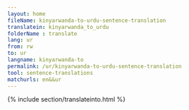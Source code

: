 ```yaml
---
layout: home
fileName: kinyarwanda-to-urdu-sentence-translation
translatein: kinyarwanda_to_urdu
folderName : translate
lang: ur
from: rw
to: ur
langname: kinyarwanda-to
permalink: /ur/kinyarwanda-to-urdu-sentence-translation
tool: sentence-translations
matchurls: en&&ur
---
```

{% include section/translateinto.html %}

